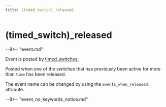 ```yaml
---
title: (timed_switch)_released
---
```


# (timed_switch)\_released


--8<-- "event.md"

Event is posted by [timed_switches:](../config/timed_switches.md)

Posted when one of the switches that has previously been active for more
than `time` has been released.

The event name can be changed by using the `events_when_released:` attribute.

--8<-- "event_no_keywords_notice.md"
